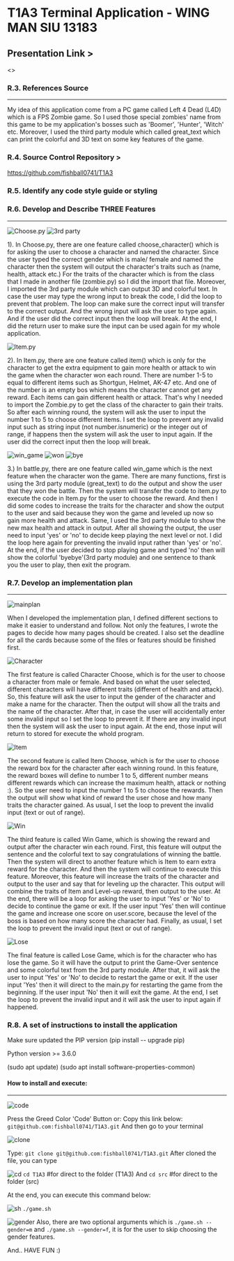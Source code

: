 # T1A3 Terminal Application - WING MAN SIU  13183

## Presentation Link >

<>

### R.3. References Source

---
My idea of this application come from a PC game called Left 4 Dead (L4D) which is a FPS Zombie game. So I used those special zombies' name from this game to be my application's bosses such as 'Boomer', 'Hunter', 'Witch' etc.
Moreover, I used the third party module which called great_text which can print the colorful and 3D text on some key features of the game.

### R.4. Source Control Repository >

<https://github.com/fishball0741/T1A3>

### R.5. Identify any code style guide or styling



### R.6. Develop and Describe THREE Features

---
![Choose.py](docs/Choose.png)
![3rd party](docs/hp,dmg.png)

1). In Choose.py, there are one feature called choose_character() which is for asking the user to choose a character and named the character. Since the user typed the correct gender which is male/ female and named the character then the system will output the character's traits such as (name, health, attack etc.) For the traits of the character which is from the class that I made in another file (zombie.py) so I did the import that file.
Moreover, I imported the 3rd party module which can output 3D and colorful text.
In case the user may type the wrong input to break the code, I did the loop to prevent that problem. The loop can make sure the correct input will transfer to the correct output. And the wrong input will ask the user to type again. And if the user did the correct input then the loop will break.
At the end, I did the return user to make sure the input can be used again for my whole application.

![Item.py](docs/Item.png)

2). In Item.py, there are one feature called item() which is only for the character to get the extra equipment to gain more health or attack to win the game when the character won each round. There are number 1-5 to equal to different items such as Shortgun, Helmet, AK-47 etc. And one of the number is an empty bos which means the character cannot get any reward. Each items can gain different health or attack. That's why I needed to import the Zombie.py to get the class of the character to gain their traits. So after each winning round, the system will ask the user to input the number 1 to 5 to choose different items. I set the loop to prevent any invalid input such as string input (not number.isnumeric) or the integer out of range, if happens then the system will ask the user to input again. If the user did the correct input then the loop will break.

![win_game](docs/wingame.png)
![won](docs/won.png)
![bye](docs/bye.png)

3.) In battle.py, there are one feature called win_game which is the next feature when the character won the game. There are many functions, first is using the 3rd party module (great_text) to do the output and show the user that they won the battle. Then the system will transfer the code to item.py to execute the code in Item.py for the user to choose the reward. And then I did some codes to increase the traits for the character and show the output to the user and said because they won the game and leveled up now so gain more health and attack. Same, I used the 3rd party module to show the new max health and attack in output. After all showing the output, the user need to input 'yes' or 'no' to decide keep playing the next level or not. I did the loop here again for preventing the invalid input rather than 'yes' or 'no'. At the end, if the user decided to stop playing game and typed 'no' then will show the colorful 'byebye'(3rd party module) and one sentence to thank you the user to play, then exit the program.


### R.7. Develop an implementation plan

---
![mainplan](docs/plan.png)

When I developed the implementation plan, I defined different sections to make it easier to understand and follow. Not only the features, I wrote the pages to decide how many pages should be created. I also set the deadline for all the cards because some of the files or features should be finished first.

![Character](docs/Character_feature.png)

The first feature is called Character Choose, which is for the user to choose a character from male or female. And based on what the user selected, different characters will have different traits (different of health and attack). So, this feature will ask the user to input the gender of the character and make a name for the character. Then the output will show all the traits and the name of the character.
After that, in case the user will accidentally enter some invalid input so I set the loop to prevent it. If there are any invalid input then the system will ask the user to input again.
At the end, those input will return to stored for execute the whold program.

![Item](docs/item_feature.png)

The second feature is called Item Choose, which is for the user to choose the reward box for the character after each winning round. In this feature, the reward boxes will define to number 1 to 5, different number means different rewards which can increase the maximum health, attack or nothing :). So the user need to input the number 1 to 5 to choose the rewards. Then the output will show what kind of reward the user chose and how many traits the character gained.
As usual, I set the loop to prevent the invalid input (text or out of range).

![Win](docs/wingame_feature.png)

The third feature is called Win Game, which is showing the reward and output after the character win each round. First, this feature will output the sentence and the colorful text to say congratulations of winning the battle. Then the system will direct to another feature which is Item to earn extra reward for the character. And then the system will continue to execute this feature. Moreover, this feature will increase the traits of the character and output to the user and say that for leveling up the character. This output will combine the traits of Item and Level-up reward, then output to the user.
At the end, there will be a loop for asking the user to input 'Yes' or 'No' to decide to continue the game or exit. If the user input 'Yes' then will continue the game and increase one score on user.score, because the level of the boss is based on how many score the character had.
Finally, as usual, I set the loop to prevent the invalid input (text or out of range).

![Lose](docs/lose_feature.png)

The final feature is called Lose Game, which is for the character who has lose the game. So it will have the output to print the Game-Over sentence and some colorful text from the 3rd party module. After that, it will ask the user to input 'Yes' or 'No' to decide to restart the game or exit. If the user input 'Yes' then it will direct to the main.py for restarting the game from the beginning. If the user input 'No' then it will exit the game. At the end, I set the loop to prevent the invalid input and it will ask the user to input again if happened.

### R.8. A set of instructions to install the application


Make sure updated the PIP version  (pip install -- upgrade pip)

Python version >= 3.6.0

(sudo apt update)  (sudo apt install software-properties-common)

#### How to install and execute:

---
![code](docs/green.png)

Press the Greed Color 'Code' Button or:
Copy this link below:
```git@github.com:fishball0741/T1A3.git```
And then go to your terminal

![clone](docs/clone.png)

Type:  ```git clone git@github.com:fishball0741/T1A3.git```
After cloned the file, you can type

![cd](docs/cd.png)
```cd T1A3```   #for direct to the folder (T1A3)
And  ```cd src```  #for direct to the folder (src)

At the end, you can execute this command below:

![sh](docs/gamesh.png)
```./game.sh```

![gender](docs/gender.png)
Also, there are two optional arguments which is ```./game.sh --gender=m``` and ```./game.sh --gender=f```, it is for the user to skip choosing the gender features.

And.. HAVE FUN :)